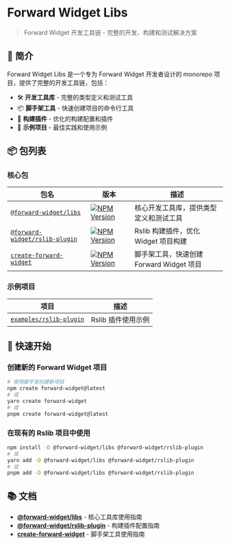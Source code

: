 # Forward Widget Libs

> Forward Widget 开发工具链 - 完整的开发、构建和测试解决方案

## 🚀 简介

Forward Widget Libs 是一个专为 Forward Widget 开发者设计的 monorepo 项目，提供了完整的开发工具链，包括：

- 🛠️ **开发工具库** - 完整的类型定义和测试工具
- 📦 **脚手架工具** - 快速创建项目的命令行工具
- 🔧 **构建插件** - 优化的构建配置和插件
- 📖 **示例项目** - 最佳实践和使用示例

## 📦 包列表

### 核心包

| 包名                                                        | 版本                                                                                                                                    | 描述                                     |
| ----------------------------------------------------------- | --------------------------------------------------------------------------------------------------------------------------------------- | ---------------------------------------- |
| [`@forward-widget/libs`](./packages/libs)                   | [![NPM Version](https://img.shields.io/npm/v/@forward-widget/libs)](https://www.npmjs.com/package/@forward-widget/libs)                 | 核心开发工具库，提供类型定义和测试工具   |
| [`@forward-widget/rslib-plugin`](./packages/rslib-plugin)   | [![NPM Version](https://img.shields.io/npm/v/@forward-widget/rslib-plugin)](https://www.npmjs.com/package/@forward-widget/rslib-plugin) | Rslib 构建插件，优化 Widget 项目构建     |
| [`create-forward-widget`](./packages/create-forward-widget) | [![NPM Version](https://img.shields.io/npm/v/create-forward-widget)](https://www.npmjs.com/package/create-forward-widget)               | 脚手架工具，快速创建 Forward Widget 项目 |

### 示例项目

| 项目                                               | 描述               |
| -------------------------------------------------- | ------------------ |
| [`examples/rslib-plugin`](./examples/rslib-plugin) | Rslib 插件使用示例 |

## 🚀 快速开始

### 创建新的 Forward Widget 项目

```bash
# 使用脚手架创建新项目
npm create forward-widget@latest
# 或
yarn create forward-widget
# 或
pnpm create forward-widget@latest
```

### 在现有的 Rslib 项目中使用

```bash
npm install -D @forward-widget/libs @forward-widget/rslib-plugin
# 或
yarn add -D @forward-widget/libs @forward-widget/rslib-plugin
# 或
pnpm add -D @forward-widget/libs @forward-widget/rslib-plugin
```

## 📚 文档

- [**@forward-widget/libs**](./packages/libs/README.md) - 核心工具库使用指南
- [**@forward-widget/rslib-plugin**](./packages/rslib-plugin/README.md) - 构建插件配置指南
- [**create-forward-widget**](./packages/create-forward-widget/README.md) - 脚手架工具使用指南
